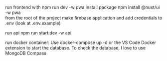 run frontend with npm run dev -w pwa
install package npm install @nuxt/ui -w pwa  
from the root of the project
make firebase application and add credentials to .env (look at .env.example)

run api npm run start:dev -w api

run docker container: Use docker-compose up -d or the VS Code Docker extension to start the database. To check the database, I love to use MongoDB Compass
